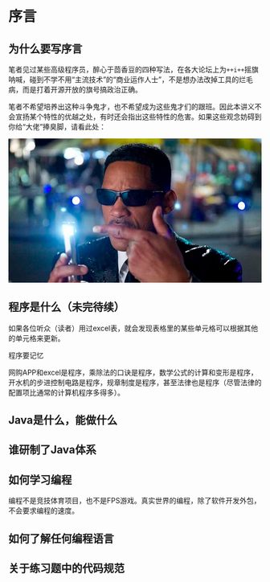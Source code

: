 # 序言

## 为什么要写序言

笔者见过某些高级程序员，醉心于茴香豆的四种写法，在各大论坛上为`++i++`摇旗呐喊，碰到不学不用“主流技术”的“商业运作人士”，不是想办法改掉工具的烂毛病，而是打着开源开放的旗号搞政治正确。

笔者不希望培养出这种斗争鬼才，也不希望成为这些鬼才们的跟班。因此本讲义不会宣扬某个特性的优越之处，有时还会指出这些特性的危害。如果这些观念妨碍到你给“大佬”捧臭脚，请看此处：

![](../图集/%E8%AE%B0%E5%BF%86%E6%B6%88%E9%99%A4.jpg)

## 程序是什么（未完待续）

如果各位听众（读者）用过excel表，就会发现表格里的某些单元格可以根据其他的单元格来更新。

程序要记忆

网购APP和excel是程序，乘除法的口诀是程序，数学公式的计算和变形是程序，开水机的步进控制电路是程序，规章制度是程序，甚至法律也是程序（尽管法律的配置项比通常的计算机程序多得多）。

## Java是什么，能做什么

## 谁研制了Java体系

## 如何学习编程

编程不是竞技体育项目，也不是FPS游戏。真实世界的编程，除了软件开发外包，不会要求编程的速度。

## 如何了解任何编程语言

## 关于练习题中的代码规范

